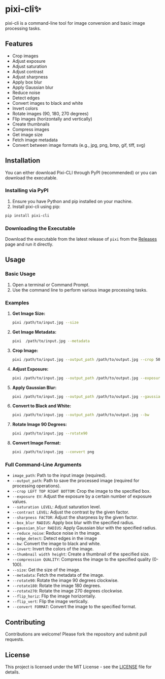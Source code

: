 
# pixi-cli✨

pixi-cli is a command-line tool for image conversion and basic image processing tasks.

## Features

- Crop images
- Adjust exposure
- Adjust saturation
- Adjust contrast
- Adjust sharpness
- Apply box blur
- Apply Gaussian blur
- Reduce noise
- Detect edges
- Convert images to black and white
- Invert colors
- Rotate images (90, 180, 270 degrees)
- Flip images (horizontally and vertically)
- Create thumbnails
- Compress images
- Get image size
- Fetch image metadata
- Convert between image formats (e.g., jpg, png, bmp, gif, tiff, svg)

## Installation
You can either download Pixi-CLI through PyPI (recommended) or you can download the executable.

### Installing via PyPI

1. Ensure you have Python and pip installed on your machine.
2. Install pixi-cli using pip:
```sh
pip install pixi-cli
```

### Downloading the Executable

Download the executable from the latest release of `pixi` from the [Releases](https://github.com/zainkarim/pixi-cli/releases) page and run it directly.

## Usage

### Basic Usage

1. Open a terminal or Command Prompt.
2. Use the command line to perform various image processing tasks.

### Examples

1. **Get Image Size:**
   ```sh
   pixi /path/to/input.jpg --size
   ```

2. **Get Image Metadata:**
   ```sh
   pixi  /path/to/input.jpg --metadata
   ```

3. **Crop Image:**
   ```sh
   pixi /path/to/input.jpg --output_path /path/to/output.jpg --crop 50 50 200 200
   ```

4. **Adjust Exposure:**
   ```sh
   pixi /path/to/input.jpg --output_path /path/to/output.jpg --exposure 1.2
   ```

5. **Apply Gaussian Blur:**
   ```sh
   pixi /path/to/input.jpg --output_path /path/to/output.jpg --gaussian_blur 2.0
   ```

6. **Convert to Black and White:**
   ```sh
   pixi /path/to/input.jpg --output_path /path/to/output.jpg --bw
   ```

7. **Rotate Image 90 Degrees:**
   ```sh
   pixi /path/to/input.jpg --rotate90
   ```

8. **Convert Image Format:**
   ```sh
   pixi /path/to/input.jpg --convert png
   ```

### Full Command-Line Arguments

- `image_path`: Path to the input image (required).
- `--output_path`: Path to save the processed image (required for processing operations).
- `--crop LEFT TOP RIGHT BOTTOM`: Crop the image to the specified box.
- `--exposure EV`: Adjust the exposure by a certain number of exposure values.
- `--saturation LEVEL`: Adjust saturation level.
- `--contrast LEVEL`: Adjust the contrast by the given factor.
- `--sharpness FACTOR`: Adjust the sharpness by the given factor.
- `--box_blur RADIUS`: Apply box blur with the specified radius.
- `--gaussian_blur RADIUS`: Apply Gaussian blur with the specified radius.
- `--reduce_noise`: Reduce noise in the image.
- `--edge_detect`: Detect edges in the image
- `--bw`: Convert the image to black and white.
- `--invert`: Invert the colors of the image.
- `--thumbnail width height`: Create a thumbnail of the specified size.
- `--compression QUALITY`: Compress the image to the specified quality (0-100).
- `--size`: Get the size of the image.
- `--metadata`: Fetch the metadata of the image.
- `--rotate90`: Rotate the image 90 degrees clockwise.
- `--rotate180`: Rotate the image 180 degrees.
- `--rotate270`: Rotate the image 270 degrees clockwise.
- `--flip_horiz`: Flip the image horizontally.
- `--flip_vert`: Flip the image vertically.
- `--convert FORMAT`: Convert the image to the specified format.

## Contributing

Contributions are welcome! Please fork the repository and submit pull requests.

## License

This project is licensed under the MIT License - see the [LICENSE](LICENSE) file for details.
